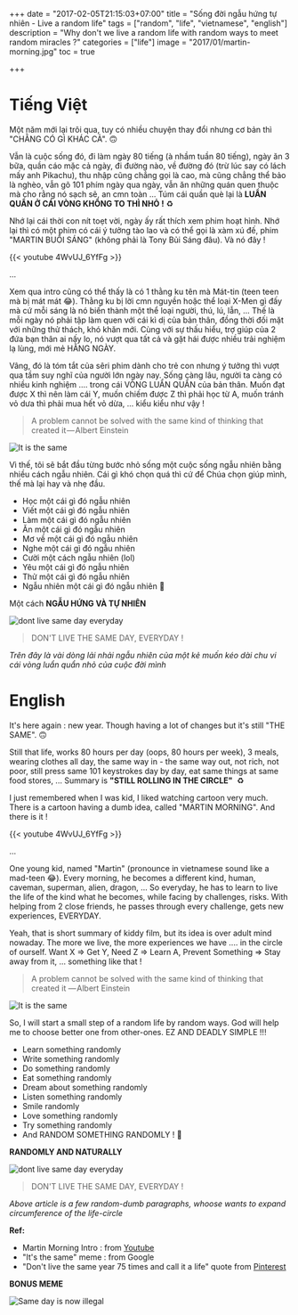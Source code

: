 +++
date = "2017-02-05T21:15:03+07:00"
title = "Sống đời ngẫu hứng tự nhiên - Live a random life"
tags = ["random", "life", "vietnamese", "english"]
description = "Why don't we live a random life with random ways to meet random miracles ?"
categories = ["life"]
image = "2017/01/martin-morning.jpg"
toc = true

+++

# Tiếng Việt

Một năm mới lại trôi qua, tuy có nhiều chuyện thay đổi nhưng cơ bản thì "CHẰNG CÓ GÌ KHÁC CẢ". 🙃

Vẫn là cuộc sống đó, đi làm ngày 80 tiếng (à nhầm tuần 80 tiếng), ngày ăn 3 bữa, quần cáo mặc cả ngày, đi đường nào, về đường đó (trừ lúc say có lách mấy anh Pikachu), thu nhập cũng chẳng gọi là cao, mà cũng chẳng thể bảo là nghèo, vẫn gõ 101 phím ngày qua ngày, vẫn ăn những quán quen thuộc mà cho rằng nó sạch sẽ, an cmn toàn ... Túm cái quần què lại là **LUẨN QUẨN Ở CÁI VÒNG KHÔNG TO THÌ NHỎ !** ♻️

Nhớ lại cái thời con nít toẹt vời, ngày ấy rất thích xem phim hoạt hình. Nhớ lại thì có một phim có cái ý tưởng tào lao và có thể gọi là xàm xú đế, phim "MARTIN BUỔI SÁNG" (không phải là Tony Bủi Sáng đâu). Và nó đây !

{{< youtube 4WvUJ_6YfFg >}}

...

Xem qua intro cũng có thể thấy là có 1 thằng ku tên mà Mát-tin (teen teen mà bị mát mát 😂). Thằng ku bị lời cmn nguyền hoặc thể loại X-Men gì đấy mà cứ mỗi sáng là nó biến thành một thể loại người, thú, lú, lẫn, ... Thế là mỗi ngày nó phải tập làm quen với cái kì dị của bản thân, đồng thời đối mặt với những thử thách, khó khăn mới. Cùng với sự thấu hiểu, trợ giúp của 2 đứa bạn thân ai nấy lo, nó vượt qua tất cả và gặt hái được nhiều trải nghiệm lạ lùng, mới mẻ HẰNG NGÀY.

Vâng, đó là tóm tắt của sêri phim dành cho trẻ con nhưng ý tưởng thì vượt qua tầm suy nghĩ của người lớn ngày nay. Sống càng lâu, người ta càng có nhiều kinh nghiệm .... trong cái VÒNG LUẨN QUẨN của bản thân. Muốn đạt được X thì nên làm cái Y, muốn chiếm được Z thì phải học từ A, muốn tránh vỏ dưa thì phải mua hết vỏ dừa, ... kiểu kiểu như vậy !

> A problem cannot be solved with the same kind of thinking that created it — Albert Einstein

![It is the same](/images/2017/01/it-is-the-same-meme.jpg)

Vì thế, tôi sẽ bắt đầu từng bước nhỏ sống một cuộc sống ngẫu nhiên bằng nhiều cách ngẫu nhiên. Cái gì khó chọn quá thì cứ để Chúa chọn giúp mình, thế mà lại hay và nhẹ đầu.

- Học một cái gì đó ngẫu nhiên
- Viết một cái gì đó ngẫu nhiên
- Làm một cái gì đó ngẫu nhiên
- Ăn một cái gì đó ngẫu nhiên
- Mơ về một cái gì đó ngẫu nhiên
- Nghe một cái gì đó ngẫu nhiên
- Cười một cách ngẫu nhiên (lol)
- Yêu một cái gì đó ngẫu nhiên
- Thử một cái gì đó ngẫu nhiên
- Ngẫu nhiên một cái gì đó ngẫu nhiên 🤘

Một cách **NGẪU HỨNG VÀ TỰ NHIÊN**

![dont live same day everyday](/images/2017/01/dont-live-same-day-everyday.jpg)

> DON'T LIVE THE SAME DAY, EVERYDAY !

*Trên đây là vài dòng lải nhải ngẫu nhiên của một kẻ muốn kéo dài chu vi cái vòng luẩn quẩn nhỏ của cuộc đời mình*

# English

It's here again : new year. Though having a lot of changes but it's still "THE SAME". 🙃

Still that life, works 80 hours per day (oops, 80 hours per week), 3 meals, wearing clothes all day, the same way in - the same way out, not rich, not poor, still press same 101 keystrokes day by day, eat same things at same food stores, ... Summary is **"STILL ROLLING IN THE CIRCLE"** ️ ♻️

I just remembered when I was kid, I liked watching cartoon very much. There is a cartoon having a dumb idea, called "MARTIN MORNING". And there is it !

{{< youtube 4WvUJ_6YfFg >}}

...

One young kid, named "Martin" (pronounce in vietnamese sound like a mad-teen 😂). Every morning, he becomes a different kind, human, caveman, superman, alien, dragon, ... So everyday, he has to learn to live the life of the kind what he becomes, while facing by challenges, risks. With helping from 2 close friends, he passes through every challenge, gets new experiences, EVERYDAY.

Yeah, that is short summary of kiddy film, but its idea is over adult mind nowaday. The more we live, the more experiences we have .... in the circle of ourself. Want X => Get Y, Need Z => Learn A, Prevent Something => Stay away from it, ... something like that !

> A problem cannot be solved with the same kind of thinking that created it — Albert Einstein

![It is the same](/images/2017/01/it-is-the-same-meme.jpg)

So, I will start a small step of a random life by random ways. God will help me to choose better one from other-ones. EZ AND DEADLY SIMPLE !!!

- Learn something randomly
- Write something randomly
- Do something randomly
- Eat something randomly
- Dream about something randomly
- Listen something randomly
- Smile randomly
- Love something randomly
- Try something randomly
- And RANDOM SOMETHING RANDOMLY ! 🤘

**RANDOMLY AND NATURALLY**

![dont live same day everyday](/images/2017/01/dont-live-same-day-everyday.jpg)

> DON'T LIVE THE SAME DAY, EVERYDAY !

*Above article is a few random-dumb paragraphs, whoose wants to expand circumference of the life-circle*

**Ref:**

- Martin Morning Intro : from [Youtube](https://www.youtube.com/watch?v=4WvUJ_6YfFg)
- "It's the same" meme : from Google
- "Don't live the same year 75 times and call it a life" quote from [Pinterest](https://www.pinterest.com/pin/663436588827095685/)

**BONUS MEME**

![Same day is now illegal](/images/2017/01/same-day-is-now-illegal.gif)